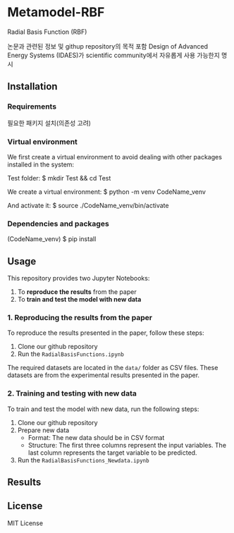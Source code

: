 # Metamodel-RBF
Radial Basis Function (RBF)

논문과 관련된 정보 및 githup repository의 목적 포함
Design of Advanced Energy Systems (IDAES)가 scientific community에서 자유롭게 사용 가능한지 명시

## Installation
### Requirements
필요한 패키지 설치(의존성 고려) 

### Virtual environment
We first create a virtual environment to avoid dealing with other packages installed in the system:

Test folder:
$ mkdir Test && cd Test

We create a virtual environment:
$ python -m venv CodeName_venv

And activate it:
$ source ./CodeName_venv/bin/activate

### Dependencies and packages
(CodeName_venv) $ pip install

## Usage
This repository provides two Jupyter Notebooks:
1. To **reproduce the results** from the paper
2. To **train and test the model with new data**

### 1. Reproducing the results from the paper
To reproduce the results presented in the paper, follow these steps:
1. Clone our github repository
2. Run the `RadialBasisFunctions.ipynb`

The required datasets are located in the `data/` folder as CSV files. These datasets are from the experimental results presented in the paper.

### 2. Training and testing with new data
To train and test the model with new data, run the following steps:
1. Clone our github repository
2. Prepare new data
   - Format: The new data should be in CSV format
   - Structure: The first three columns represent the input variables. The last column represents the target variable to be predicted.
4. Run the `RadialBasisFunctions_Newdata.ipynb`

## Results


## License
MIT License
